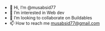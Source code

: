 - 👋 Hi, I’m @musabsid77
- 👀 I’m interested in Web dev
- 💞️ I’m looking to collaborate on Buildables 
- 📫 How to reach me musabsid77@gmail.com

<!---
musabsid77/musabsid77 is a ✨ special ✨ repository because its `README.md` (this file) appears on your GitHub profile.
You can click the Preview link to take a look at your changes.
--->
